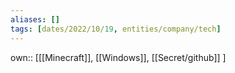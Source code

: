 ```yaml
---
aliases: []
tags: [dates/2022/10/19, entities/company/tech]
---
```

own:: [[[Minecraft]], [[Windows]], [[Secret/github]] ]
 
